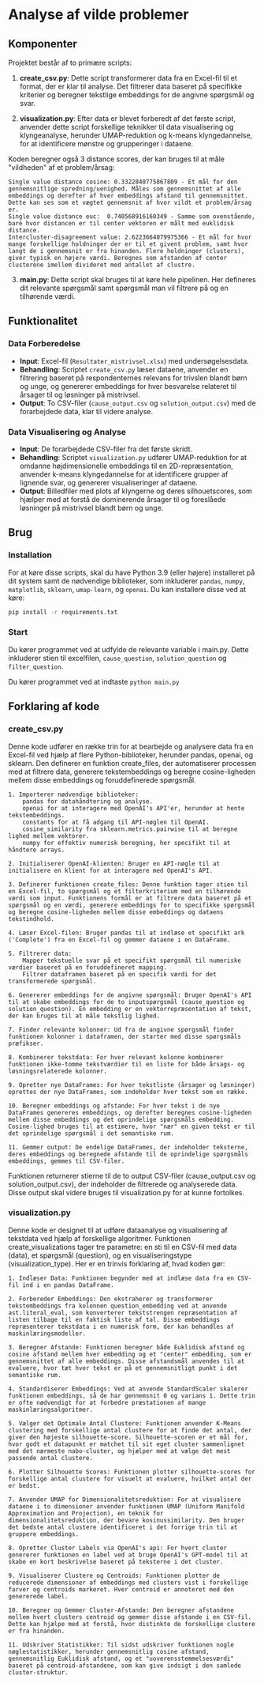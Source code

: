 # Analyse af vilde problemer
## Komponenter

Projektet består af to primære scripts:

1. **create_csv.py**: Dette script transformerer data fra en Excel-fil til et format, der er klar til analyse. Det filtrerer data baseret på specifikke kriterier og beregner tekstlige embeddings for de angivne spørgsmål og svar.

2. **visualization.py**: Efter data er blevet forberedt af det første script, anvender dette script forskellige teknikker til data visualisering og klyngeanalyse, herunder UMAP-reduktion og k-means klyngedannelse, for at identificere mønstre og grupperinger i dataene.

Koden beregner også 3 distance scores, der kan bruges til at måle "vildheden" af et problem/årsag:

```
Single value distance cosine: 0.3322840775867809 - Et mål for den gennemsnitlige spredning/uenighed. Måles som gennemsnittet af alle embeddings og derefter af hver embeddings afstand til gennemsnittet. Dette kan ses som et vægtet gennemsnit af hvor vildt et problem/årsag er. 
Single value distance euc:  0.740568916160349 - Samme som ovenstående, bare hvor distancen er til center vektoren er målt med euklidisk distance.
Intercluster-disagreement value: 2.6223664079975366 - Et mål for hvor mange forskellige holdninger der er til et givent problem, samt hvor langt de i gennemsnit er fra hinanden. Flere holdninger (clusters), giver typisk en højere værdi. Beregnes som afstanden af center clusterene imellem divideret med antallet af clustre. 
```

3. **main.py**: Dette script skal bruges til at køre hele pipelinen. Her defineres dit relevante spørgsmål samt spørgsmål man vil filtrere på og en tilhørende værdi.


## Funktionalitet

### Data Forberedelse

- **Input**: Excel-fil (`Resultater_mistrivsel.xlsx`) med undersøgelsesdata.
- **Behandling**: Scriptet `create_csv.py` læser dataene, anvender en filtrering baseret på respondenternes relevans for trivslen blandt børn og unge, og genererer embeddings for hver besvarelse relateret til årsager til og løsninger på mistrivsel.
- **Output**: To CSV-filer (`cause_output.csv` og `solution_output.csv`) med de forarbejdede data, klar til videre analyse.

### Data Visualisering og Analyse

- **Input**: De forarbejdede CSV-filer fra det første skridt.
- **Behandling**: Scriptet `visualization.py` udfører UMAP-reduktion for at omdanne højdimensionelle embeddings til en 2D-repræsentation, anvender k-means klyngedannelse for at identificere grupper af lignende svar, og genererer visualiseringer af dataene.
- **Output**: Billedfiler med plots af klyngerne og deres silhouetscores, som hjælper med at forstå de dominerende årsager til og foreslåede løsninger på mistrivsel blandt børn og unge.

## Brug
### Installation

For at køre disse scripts, skal du have Python 3.9 (eller højere) installeret på dit system samt de nødvendige biblioteker, som inkluderer `pandas`, `numpy`, `matplotlib`, `sklearn`, `umap-learn`, og `openai`. Du kan installere disse ved at køre:

```bash
pip install -r requirements.txt
```

### Start
Du kører programmet ved at udfylde de relevante variable i main.py. Dette inkluderer stien til excelfilen, `cause_question`, `solution_question` og `filter_question`.

Du kører programmet ved at indtaste `python main.py`


## Forklaring af kode
### create_csv.py
Denne kode udfører en række trin for at bearbejde og analysere data fra en Excel-fil ved hjælp af flere Python-biblioteker, herunder pandas, openai, og sklearn. Den definerer en funktion create_files, der automatiserer processen med at filtrere data, generere tekstembeddings og beregne cosine-ligheden mellem disse embeddings og foruddefinerede spørgsmål.

    1. Importerer nødvendige biblioteker:
        pandas for datahåndtering og analyse.
        openai for at interagere med OpenAI's API'er, herunder at hente tekstembeddings.
        constants for at få adgang til API-nøglen til OpenAI.
        cosine_similarity fra sklearn.metrics.pairwise til at beregne lighed mellem vektorer.
        numpy for effektiv numerisk beregning, her specifikt til at håndtere arrays.

    2. Initialiserer OpenAI-klienten: Bruger en API-nøgle til at initialisere en klient for at interagere med OpenAI's API.

    3. Definerer funktionen create_files: Denne funktion tager stien til en Excel-fil, to spørgsmål og et filterkriterium med en tilhørende værdi som input. Funktionens formål er at filtrere data baseret på et spørgsmål og en værdi, generere embeddings for to specifikke spørgsmål og beregne cosine-ligheden mellem disse embeddings og dataens tekstindhold.

    4. Læser Excel-filen: Bruger pandas til at indlæse et specifikt ark ('Complete') fra en Excel-fil og gemmer dataene i en DataFrame.

    5. Filtrerer data:
        Mapper tekstuelle svar på et specifikt spørgsmål til numeriske værdier baseret på en foruddefineret mapping.
        Filtrer dataframen baseret på en specifik værdi for det transformerede spørgsmål.

    6. Genererer embeddings for de angivne spørgsmål: Bruger OpenAI's API til at skabe embeddings for de to inputspørgsmål (cause_question og solution_question). En embedding er en vektorrepræsentation af tekst, der kan bruges til at måle tekstlig lighed.

    7. Finder relevante kolonner: Ud fra de angivne spørgsmål finder funktionen kolonner i dataframen, der starter med disse spørgsmåls præfikser.

    8. Kombinerer tekstdata: For hver relevant kolonne kombinerer funktionen ikke-tomme tekstværdier til en liste for både årsags- og løsningsrelaterede kolonner.

    9. Opretter nye DataFrames: For hver tekstliste (årsager og løsninger) oprettes der nye DataFrames, som indeholder hver tekst som en række.

    10. Beregner embeddings og afstande: For hver tekst i de nye DataFrames genereres embeddings, og derefter beregnes cosine-ligheden mellem disse embeddings og det oprindelige spørgsmåls embedding. Cosine-lighed bruges til at estimere, hvor "nær" en given tekst er til det oprindelige spørgsmål i det semantiske rum.

    11. Gemmer output: De endelige DataFrames, der indeholder teksterne, deres embeddings og beregnede afstande til de oprindelige spørgsmåls embeddings, gemmes til CSV-filer.

Funktionen returnerer stierne til de to output CSV-filer (cause_output.csv og solution_output.csv), der indeholder de filtrerede og analyserede data. Disse output skal videre bruges til visualization.py for at kunne fortolkes.


### visualization.py
Denne kode er designet til at udføre dataanalyse og visualisering af tekstdata ved hjælp af forskellige algoritmer. Funktionen create_visualizations tager tre parametre: en sti til en CSV-fil med data (data), et spørgsmål (question), og en visualiseringstype (visualization_type). Her er en trinvis forklaring af, hvad koden gør:

    1. Indlæser Data: Funktionen begynder med at indlæse data fra en CSV-fil ind i en pandas DataFrame.

    2. Forbereder Embeddings: Den ekstraherer og transformerer tekstembeddings fra kolonnen question_embedding ved at anvende ast.literal_eval, som konverterer tekststrengen repræsentation af listen tilbage til en faktisk liste af tal. Disse embeddings repræsenterer tekstdata i en numerisk form, der kan behandles af maskinlæringsmodeller.

    3. Beregner Afstande: Funktionen beregner både Euklidisk afstand og cosine afstand mellem hver embedding og et "center" embedding, som er gennemsnittet af alle embeddings. Disse afstandsmål anvendes til at evaluere, hvor tæt hver tekst er på et gennemsnitligt punkt i det semantiske rum.

    4. Standardiserer Embeddings: Ved at anvende StandardScaler skalerer funktionen embeddings, så de har gennemsnit 0 og varians 1. Dette trin er ofte nødvendigt for at forbedre præstationen af mange maskinlæringsalgoritmer.

    5. Vælger det Optimale Antal Clustere: Funktionen anvender K-Means clustering med forskellige antal clustere for at finde det antal, der giver den højeste silhouette-score. Silhouette-scoren er et mål for, hvor godt et datapunkt er matchet til sit eget cluster sammenlignet med det nærmeste nabo-cluster, og hjælper med at vælge det mest passende antal clustere.

    6. Plotter Silhouette Scores: Funktionen plotter silhouette-scores for forskellige antal clustere for visuelt at evaluere, hvilket antal der er bedst.

    7. Anvender UMAP for Dimensionalitetsreduktion: For at visualisere dataene i to dimensioner anvender funktionen UMAP (Uniform Manifold Approximation and Projection), en teknik for dimensionalitetsreduktion, der bevare kosinussimilarity. Den bruger det bedste antal clustere identificeret i det forrige trin til at gruppere embeddings.

    8. Opretter Cluster Labels via OpenAI's api: For hvert cluster genererer funktionen en label ved at bruge OpenAI's GPT-model til at skabe en kort beskrivelse baseret på teksterne i det cluster.

    9. Visualiserer Clustere og Centroids: Funktionen plotter de reducerede dimensioner af embeddings med clusters vist i forskellige farver og centroids markeret. Hver centroid er annoteret med den genererede label.

    10. Beregner og Gemmer Cluster-Afstande: Den beregner afstandene mellem hvert clusters centroid og gemmer disse afstande i en CSV-fil. Dette kan hjælpe med at forstå, hvor distinkte de forskellige clustere er fra hinanden.

    11. Udskriver Statistikker: Til sidst udskriver funktionen nogle nøglestatistikker, herunder gennemsnitlig cosine afstand, gennemsnitlig Euklidisk afstand, og et "uoverensstemmelsesværdi" baseret på centroid-afstandene, som kan give indsigt i den samlede cluster-struktur.

